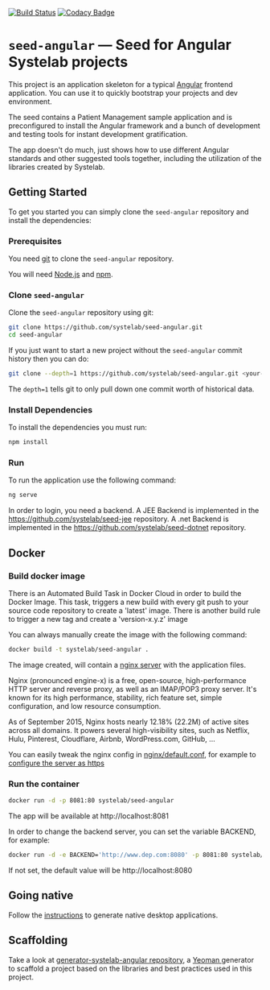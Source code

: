 [![Build Status](https://travis-ci.org/systelab/seed-angular.svg?branch=master)](https://travis-ci.org/systelab/seed-angular)
[![Codacy Badge](https://api.codacy.com/project/badge/Grade/88aef97b995c4bd0ae6e7e615b663ec5)](https://www.codacy.com/app/alfonsserra/seed-angular?utm_source=github.com&amp;utm_medium=referral&amp;utm_content=systelab/seed-angular&amp;utm_campaign=Badge_Grade)

# `seed-angular` — Seed for Angular Systelab projects

This project is an application skeleton for a typical [Angular][Angular] frontend application. You can use it
to quickly bootstrap your projects and dev environment.

The seed contains a Patient Management sample application and is preconfigured to install the Angular
framework and a bunch of development and testing tools for instant development gratification.

The app doesn't do much, just shows how to use different Angular standards and other suggested tools together, including the utilization of the libraries created by Systelab.

## Getting Started

To get you started you can simply clone the `seed-angular` repository and install the dependencies:

### Prerequisites

You need [git][git] to clone the `seed-angular` repository.

You will need [Node.js][node] and [npm][npm].

### Clone `seed-angular`

Clone the `seed-angular` repository using git:

```bash
git clone https://github.com/systelab/seed-angular.git
cd seed-angular
```

If you just want to start a new project without the `seed-angular` commit history then you can do:

```bash
git clone --depth=1 https://github.com/systelab/seed-angular.git <your-project-name>
```

The `depth=1` tells git to only pull down one commit worth of historical data.

### Install Dependencies

To install the dependencies you must run:

```bash
npm install
```
### Run

To run the application use the following command:

```bash
ng serve
```

In order to login, you need a backend. A JEE Backend is implemented in the https://github.com/systelab/seed-jee repository. A .net Backend is implemented in the https://github.com/systelab/seed-dotnet repository.

## Docker

### Build docker image

There is an Automated Build Task in Docker Cloud in order to build the Docker Image. 
This task, triggers a new build with every git push to your source code repository to create a 'latest' image.
There is another build rule to trigger a new tag and create a 'version-x.y.z' image

You can always manually create the image with the following command:

```bash
docker build -t systelab/seed-angular . 
```

The image created, will contain a [nginx server][nginx] with the application files.

Nginx (pronounced engine-x) is a free, open-source, high-performance HTTP server and reverse proxy, as well as an IMAP/POP3 proxy server. It's known for its high performance, stability, rich feature set, simple configuration, and low resource consumption.

As of September 2015, Nginx hosts nearly 12.18% (22.2M) of active sites across all domains. It powers several high-visibility sites, such as Netflix, Hulu, Pinterest, Cloudflare, Airbnb, WordPress.com, GitHub, ...

You can easily tweak the nginx config in [nginx/default.conf](nginx/default.conf), for example to [configure the server as https](http://nginx.org/en/docs/http/configuring_https_servers.html)

### Run the container

```bash
docker run -d -p 8081:80 systelab/seed-angular
```

The app will be available at http://localhost:8081

In order to change the backend server, you can set the variable BACKEND, for example:

```bash
docker run -d -e BACKEND='http://www.dep.com:8080' -p 8081:80 systelab/seed-angular
```

If not set, the default value will be http://localhost:8080

## Going native

Follow the [instructions](ELECTRON.md) to generate native desktop applications.

## Scaffolding

Take a look at [generator-systelab-angular repository](https://github.com/systelab/generator-systelab-angular), a [Yeoman ][yo] generator to scaffold a project based on the libraries and best practices used in this project.


[git]: https://git-scm.com/
[npm]: https://www.npmjs.com/
[node]: https://nodejs.org
[Angular]: https://angular.io/
[nginx]: https://nginx.org/
[yo]: http://yeoman.io/
